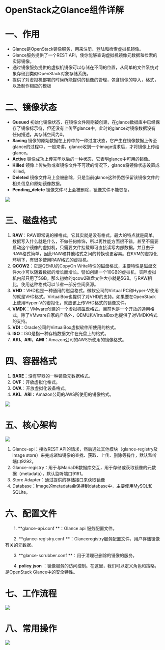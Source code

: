 # OpenStack之Glance组件详解

# 一、作用

* Glance是OpenStack镜像服务，用来注册、登陆和检索虚拟机镜像。
* Glance服务提供了一个REST API，使你能够查询虚拟机镜像元数据和检索的实际镜像。
* 通过镜像服务提供的虚拟机镜像可以存储在不同的位置，从简单的文件系统对象存储到类似OpenStack对象存储系统。
* 提供了对虚拟机部署的时候所能提供的镜像的管理，包含镜像的导入，格式，以及制作相应的模板

# 二、镜像状态

- **Queued**  初始化镜像状态，在镜像文件刚刚被创建，在glance数据库中已经保存了镜像标示符，但还没有上传至glance中，此时的glance对镜像数据没有任何描述，其存储空间为0。
- **Saving** 镜像的原始数据在上传中的一种过度状态，它产生在镜像数据上传至glance的过程中，一般来讲，glance收到一个image请求后，才将镜像上传给glance。
- **Active** 镜像成功上传完毕以后的一种状态，它表明glance中可用的镜像。
- **Killed**  镜像上传失败或者镜像文件不可读的情况下，glance将镜像状态设置成Killed。
- **Deleted**  镜像文件马上会被删除，只是当前glance这种仍然保留该镜像文件的相关信息和原始镜像数据。
- **Pending_delete**  镜像文件马上会被删除，镜像文件不能恢复。

![](assets/image-20221127212555207-20230610173810-ntq19dc.png)

# 三、磁盘格式

1. **RAW**：RAW即常说的裸格式，它其实就是没有格式，最大的特点就是简单，数据写入什么就是什么，不做任何修饰，所以再性能方面很不错，甚至不需要启动这个镜像的虚拟机，只需要文件挂载即可直接读写内部数据。并且由于RAW格式简单，因此RAW和其他格式之间的转换也更容易。在KVM的虚拟化环境下，有很多使用RAW格式的虚拟机。
2. **QCOW2**：它是QEMU的CopyOn Write特性的磁盘格式，主要特性是磁盘文件大小可以随着数据的增长而增长。譬如创建一个10GB的虚拟机，实际虚拟机内部只用了5GB，那么初始的qcow2磁盘文件大小就是5GB。与RAW相比，使用这种格式可以节省一部分空间资源。
3. **VHD**：VHD也是一种通用的磁盘格式。微软公司的Virtual PC和Hyper-V使用的就是VHD格式。VirtualBox也提供了对VHD的支持。如果要在OpenStack上使用Hyper-V的虚拟化，就应该上传VHD格式的镜像文件。
4. **VMDK**：VMware创建的一个虚拟机磁盘格式，目前也是一个开放的通用格式，除了VMware自家的产品外，QEMU和VirtualBox也提供了对VMDK格式的支持。
5. **VDI**：Oracle公司的VirtualBox虚拟软件所使用的格式。
6. **ISO**：ISO是指一种存档数据文件在光盘上的格式。
7. **AKI、ARI、AMI**：Amazon公司的AWS所使用的镜像格式。

# 四、容器格式

1. **BARE**：没有容器的一种镜像元数据格式。
2. **OVF**：开放虚拟化格式。
3. **OVA**：开放虚拟化设备格式。
4. **AKI、ARI**：Amazon公司的AWS所使用的镜像格式。

![](assets/image-20221127212602855-20230610173810-j8holh7.png)

# 五、核心架构

![](assets/image-20221127212609694-20230610173810-6j42e0g.png)

1. Glance-api：接收REST API的请求，然后通过其他模块（glance-registry及image store）来完成诸如镜像的查找、获取、上传、删除等操作，默认监听端口9292。
2. Glance-registry：用于与MariaDB数据库交互，用于存储或获取镜像的元数据（metadata），默认监听端口9191。
3. Store Adapter：通过提供的存储接口来获取镜像
4. Database：Image的metadata会保持到database中，主要使用MySQL和SQLite。

# 六、配置文件

　　1\. \*\*glance-api.conf \*\*：Glance api 服务配置文件。

　　2\. \*\*glance-registry.conf \*\*：Glanceregistry服务配置文件，用户存储镜像有关的元数据。

　　3. \*\*glance-scrubber.conf \*\*：用于清理已删除的镜像的服务。

　　4. **policy.json** ：镜像服务的访问控制。在这里，我们可以定义角色和策略，是OpenStack Glance中的安全特性。

# 七、工作流程

![](assets/image-20221127212616705-20230610173810-aaylylc.png)

# 八、常用操作

![](assets/image-20221127212623516-20230610173810-vv37rhc.png)
